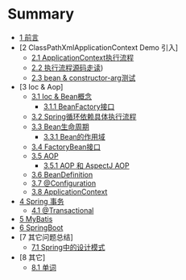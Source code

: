 # Summary

* [1 前言](doc/target.md)
* [2 ClassPathXmlApplicationContext Demo 引入]
    * [2.1 ApplicationContext执行流程](doc/test/flow_path.md)
    * [2.2 执行流程源码走读](doc/test/code_review.md))
    * [2.3 bean & constructor-arg测试](doc/test/bean_constructor.md)
* [3 Ioc & Aop]
    * [3.1 Ioc & Bean概念](doc/bean/ioc_bean.md)
        * [3.1.1 BeanFactory接口](doc/bean/BeanFactory.md)
    * [3.2 Spring循环依赖具体执行流程](doc/bean/dependency.md)
    * [3.3 Bean生命周期](doc/bean/bean_life.md)
        * [3.3.1 Bean的作用域](doc/bean/bean_scope.md)
    * [3.4 FactoryBean接口](doc/bean/fatory_bean.md)
    * [3.5 AOP](doc/bean/aop.md)
        * [3.5.1 AOP 和 AspectJ AOP](doc/bean/aspectj.md)
    * [3.6 BeanDefinition](doc/bean/bean_definition.md)
    * [3.7 @Configuration](doc/bean/configuration.md)
    * [3.8 ApplicationContext](doc/bean/context.md)
* [4 Spring 事务](doc/bean/transaction.md)  
    * [4.1 @Transactional](doc/bean/transaction_annotation.md)  
* [5 MyBatis](doc/mybatis.md)
* [6 SpringBoot](doc/springboot.md)
* [7 其它问题总结]
    * [7.1 Spring中的设计模式](doc/bean/design.md)        
* [8 其它]
    * [8.1 单词](./doc/other/words.md)